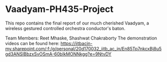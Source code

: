 # Vaadyam-PH435-Project
This repo contains the final report of our much cherished Vaadyam, a wireless gestured controlled orchestra conductor's baton. 

Team Members: Reet Mhaske, Shashwat Chakraborty
The demonstration videos can be found here: https://iitbacin-my.sharepoint.com/:f:/g/personal/20d170032_iitb_ac_in/En85Tp7nkcxBj8u5gd3ANSIBbzxSvOSmA-60bIkMONNkgg?e=9NtvDY
